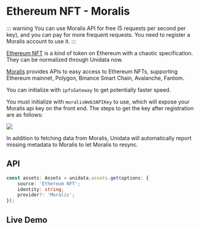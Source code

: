 # Ethereum NFT - Moralis

<Logos :names="['Ethereum', 'Polygon', 'Binance Smart Chain', 'Arbitrum', 'Fantom', 'Moralis']" />

::: warning
You can use Moralis API for free (5 requests per second per key), and you can pay for more frequent requests.
You need to register a Moralis account to use it.
:::

[Ethereum NFT](https://ethereum.org/en/nft/) is a kind of token on Ethereum with a chaotic specification. They can be normalized through Unidata now.

[Moralis](https://moralis.io/) provides APIs to easy access to Ethereum NFTs, supporting Ethereum mainnet, Polygon, Binance Smart Chain, Avalanche, Fantom.

You can initialize with `ipfsGateway` to get potentially faster speed.

You must initialize with `moralisWeb3APIKey` to use, which will expose your Moralis api key on the front end. The steps to get the key after registration are as follows:

![](https://i.imgur.com/wXPAPfm.png)

In addition to fetching data from Moralis, Unidata will automatically report missing metadata to Moralis to let Moralis to resync.

## API

```ts
const assets: Assets = unidata.assets.get(options: {
    source: 'Ethereum NFT';
    identity: string;
    provider?: 'Moralis';
});
```

## Live Demo

<Assets :source="'Ethereum NFT'" :provider="'Moralis'" :defaultIdentity="'0xC8b960D09C0078c18Dcbe7eB9AB9d816BcCa8944'" />
